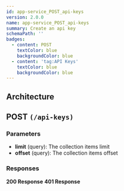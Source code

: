 ```yaml
---
id: app-service_POST_api-keys
version: 2.0.0
name: app-service_POST_api-keys
summary: Create an api key
schemaPath: ''
badges:
  - content: POST
    textColor: blue
    backgroundColor: blue
  - content: 'tag:API Keys'
    textColor: blue
    backgroundColor: blue
---
```

## Architecture
<NodeGraph />



## POST `(/api-keys)`

### Parameters
- **limit** (query): The collection items limit
- **offset** (query): The collection items offset




### Responses
**200 Response**
<SchemaViewer file="response-200.json" maxHeight="500" id="response-200" />
      **401 Response**
<SchemaViewer file="response-401.json" maxHeight="500" id="response-401" />
